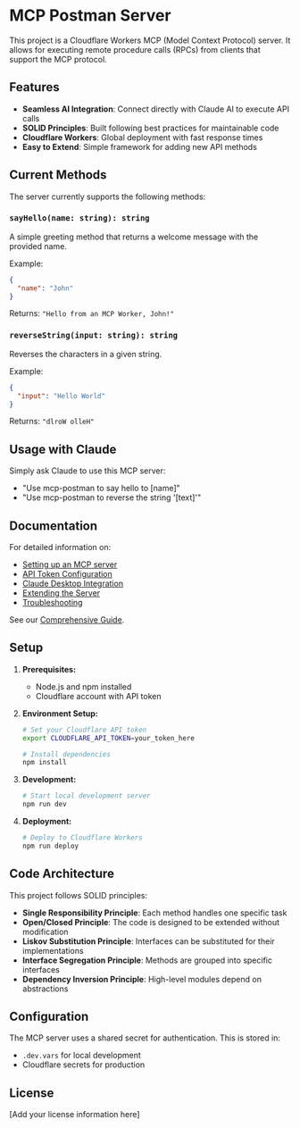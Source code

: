 # MCP Postman Server

This project is a Cloudflare Workers MCP (Model Context Protocol) server. It allows for executing remote procedure calls (RPCs) from clients that support the MCP protocol.

## Features

- **Seamless AI Integration**: Connect directly with Claude AI to execute API calls
- **SOLID Principles**: Built following best practices for maintainable code
- **Cloudflare Workers**: Global deployment with fast response times
- **Easy to Extend**: Simple framework for adding new API methods

## Current Methods

The server currently supports the following methods:

### `sayHello(name: string): string`
A simple greeting method that returns a welcome message with the provided name.

Example:
```json
{
  "name": "John"
}
```
Returns: `"Hello from an MCP Worker, John!"`

### `reverseString(input: string): string`
Reverses the characters in a given string.

Example:
```json
{
  "input": "Hello World"
}
```
Returns: `"dlroW olleH"`

## Usage with Claude

Simply ask Claude to use this MCP server:

- "Use mcp-postman to say hello to [name]"
- "Use mcp-postman to reverse the string '[text]'"

## Documentation

For detailed information on:
- [Setting up an MCP server](./docs/comprehensive-guide.md#1-prerequisites)
- [API Token Configuration](./docs/comprehensive-guide.md#4-api-token-configuration)
- [Claude Desktop Integration](./docs/comprehensive-guide.md#6-claude-desktop-integration)
- [Extending the Server](./docs/comprehensive-guide.md#8-extending-your-mcp-server)
- [Troubleshooting](./docs/comprehensive-guide.md#9-common-issues-and-troubleshooting)

See our [Comprehensive Guide](./docs/comprehensive-guide.md).

## Setup

1. **Prerequisites:**
   - Node.js and npm installed
   - Cloudflare account with API token

2. **Environment Setup:**
   ```bash
   # Set your Cloudflare API token
   export CLOUDFLARE_API_TOKEN=your_token_here
   
   # Install dependencies
   npm install
   ```

3. **Development:**
   ```bash
   # Start local development server
   npm run dev
   ```

4. **Deployment:**
   ```bash
   # Deploy to Cloudflare Workers
   npm run deploy
   ```

## Code Architecture

This project follows SOLID principles:

- **Single Responsibility Principle**: Each method handles one specific task
- **Open/Closed Principle**: The code is designed to be extended without modification
- **Liskov Substitution Principle**: Interfaces can be substituted for their implementations
- **Interface Segregation Principle**: Methods are grouped into specific interfaces
- **Dependency Inversion Principle**: High-level modules depend on abstractions

## Configuration

The MCP server uses a shared secret for authentication. This is stored in:
- `.dev.vars` for local development
- Cloudflare secrets for production

## License

[Add your license information here] 